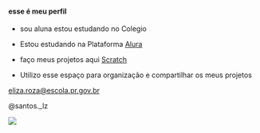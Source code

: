 #### esse é meu perfil
- sou aluna estou estudando no Colegio 

- Estou estudando na Plataforma [Alura](https://www.alura.com.br/)
- faço meus projetos aqui [Scratch](https://scratch.mit.edu/)
- Utilizo esse espaço para organização e compartilhar os meus projetos


eliza.roza@escola.pr.gov.br

@santos._lz

![](https://media.tenor.com/qAJMgRaYslYAAAAM/friday-end-of-the-week.gif)
